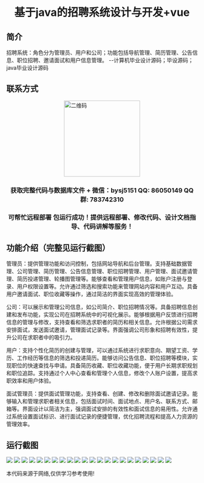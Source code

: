 <p><h1 align="center">基于java的招聘系统设计与开发+vue</h1></p>

## 简介
招聘系统：角色分为管理员、用户和公司；功能包括导航管理、简历管理、公告信息、职位招聘、邀请面试和用户信息管理。    --计算机毕业设计源码；毕设源码；java毕业设计源码


## 联系方式
<img src="https://bs-1329754181.cos.ap-shanghai.myqcloud.com/wx.jpg" alt="二维码" style="display: block; margin: 0 auto;" width="200px">
<p><h3 align="center">获取完整代码与数据库文件 + 微信：bysj5151 QQ: 86050149 QQ群: 783742310</h3></p>
<p><h3 align="center">可帮忙远程部署 包运行成功！提供远程部署、修改代码、设计文档指导、代码讲解等服务！</h3></p>

## 功能介绍（完整见运行截图）
管理员：提供管理功能和访问控制，包括网站导航和后台管理。支持基础数据管理、公司管理、简历管理、公告信息管理、职位招聘管理、用户管理、面试邀请管理、简历投递管理、轮播图管理等。能够查看和管理用户信息，如账户注册与登录、用户权限设置等。允许通过筛选和搜索功能来管理网站内容和用户互动。具备用户邀请面试、职位收藏等操作，通过简洁的界面实现高效的管理体验。

公司：可以展示和管理公司信息，如公司简介、职位招聘情况等。具备招聘信息创建和发布功能，实现公司在招聘系统中的可视化展示。能够根据用户反馈进行招聘信息的管理与修改，支持查看和筛选求职者的简历和相关信息。允许根据公司需求安排面试，发送面试邀请，管理面试记录等。界面强调公司形象和招聘有效性，提升公司在求职者中的吸引力。

用户：支持个性化简历的创建与管理，可以通过系统进行求职意向、期望工资、学历、工作经历等信息的筛选和投递简历。能够访问公告信息、职位招聘等模块，实现职位的快速查找与申请。具备简历收藏、职位收藏功能，便于用户长期求职规划和职位追踪。支持通过个人中心查看和管理个人信息，修改个人账户设置，提高求职效率和用户体验。

面试管理员：提供面试管理功能，支持查看、创建、修改和删除面试邀请记录。能够输入和管理求职者相关信息，包括面试时间、面试地点、用户名、联系方式、邮箱等。界面设计以简洁为主，强调面试安排的有效性和面试信息的易用性。允许通过系统设置面试标识、进行面试记录的便捷管理，优化招聘流程和提高人力资源的管理效率。


## 运行截图
![](https://bs-1329754181.cos.ap-shanghai.myqcloud.com/ssm/JobRecruitmentSystem/img/001.jpg)
![](https://bs-1329754181.cos.ap-shanghai.myqcloud.com/ssm/JobRecruitmentSystem/img/002.jpg)
![](https://bs-1329754181.cos.ap-shanghai.myqcloud.com/ssm/JobRecruitmentSystem/img/003.jpg)
![](https://bs-1329754181.cos.ap-shanghai.myqcloud.com/ssm/JobRecruitmentSystem/img/004.jpg)
![](https://bs-1329754181.cos.ap-shanghai.myqcloud.com/ssm/JobRecruitmentSystem/img/005.jpg)
![](https://bs-1329754181.cos.ap-shanghai.myqcloud.com/ssm/JobRecruitmentSystem/img/006.jpg)
![](https://bs-1329754181.cos.ap-shanghai.myqcloud.com/ssm/JobRecruitmentSystem/img/007.jpg)
![](https://bs-1329754181.cos.ap-shanghai.myqcloud.com/ssm/JobRecruitmentSystem/img/008.jpg)
![](https://bs-1329754181.cos.ap-shanghai.myqcloud.com/ssm/JobRecruitmentSystem/img/009.jpg)
![](https://bs-1329754181.cos.ap-shanghai.myqcloud.com/ssm/JobRecruitmentSystem/img/010.jpg)
![](https://bs-1329754181.cos.ap-shanghai.myqcloud.com/ssm/JobRecruitmentSystem/img/011.jpg)
![](https://bs-1329754181.cos.ap-shanghai.myqcloud.com/ssm/JobRecruitmentSystem/img/012.jpg)
![](https://bs-1329754181.cos.ap-shanghai.myqcloud.com/ssm/JobRecruitmentSystem/img/013.jpg)
![](https://bs-1329754181.cos.ap-shanghai.myqcloud.com/ssm/JobRecruitmentSystem/img/014.jpg)
![](https://bs-1329754181.cos.ap-shanghai.myqcloud.com/ssm/JobRecruitmentSystem/img/015.jpg)
![](https://bs-1329754181.cos.ap-shanghai.myqcloud.com/ssm/JobRecruitmentSystem/img/016.jpg)
![](https://bs-1329754181.cos.ap-shanghai.myqcloud.com/ssm/JobRecruitmentSystem/img/017.jpg)
![](https://bs-1329754181.cos.ap-shanghai.myqcloud.com/ssm/JobRecruitmentSystem/img/018.jpg)
![](https://bs-1329754181.cos.ap-shanghai.myqcloud.com/ssm/JobRecruitmentSystem/img/019.jpg)
![](https://bs-1329754181.cos.ap-shanghai.myqcloud.com/ssm/JobRecruitmentSystem/img/020.jpg)
![](https://bs-1329754181.cos.ap-shanghai.myqcloud.com/ssm/JobRecruitmentSystem/img/021.jpg)
![](https://bs-1329754181.cos.ap-shanghai.myqcloud.com/ssm/JobRecruitmentSystem/img/022.jpg)

<p>本代码来源于网络,仅供学习参考使用!</p>
